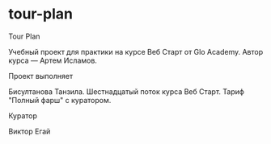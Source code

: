 # tour-plan
Tour Plan

Учебный проект для практики на курсе Веб Старт от Glo Academy. Автор курса — Артем Исламов.





Проект выполняет

Бисултанова Танзила. Шестнадцатый поток курса Веб Старт. Тариф "Полный фарш" с куратором.


Куратор

Виктор Егай